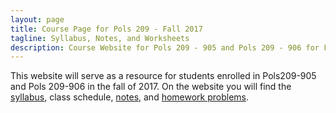 ```yaml
---
layout: page
title: Course Page for Pols 209 - Fall 2017
tagline: Syllabus, Notes, and Worksheets
description: Course Website for Pols 209 - 905 and Pols 209 - 906 for Fall 2017 
---
```


This website will serve as a resource for students enrolled in
Pols209-905 and Pols 209-906 in the fall of 2017. On the website you
will find the [syllabus](pages/syllabus.html), class schedule, [notes](pages/notes.html),
and [homework problems](pages/homework.html).
